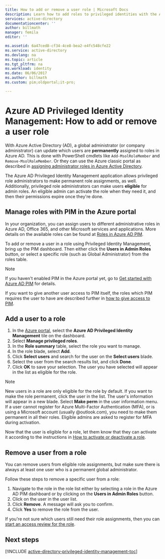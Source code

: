 ```yaml
---
title: How to add or remove a user role | Microsoft Docs
description: Learn how to add roles to privileged identities with the Azure Active Directory Privileged Identity Management application.
services: active-directory
documentationcenter: ''
author: billmath
manager: femila
editor: ''

ms.assetid: 6a47ced8-cf34-4ce8-bea2-e4fc548cfe22
ms.service: active-directory
ms.devlang: na
ms.topic: article
ms.tgt_pltfrm: na
ms.workload: identity
ms.date: 06/06/2017
ms.author: billmath
ms.custom: pim;oldportal;it-pro;

---
```

# Azure AD Privileged Identity Management: How to add or remove a user role
With Azure Active Directory (AD), a global administrator (or company administrator) can update which users are **permanently** assigned to roles in Azure AD. This is done with PowerShell cmdlets like `Add-MsolRoleMember` and `Remove-MsolRoleMember`. Or they can use the Azure classic portal as described in [assigning administrator roles in Azure Active Directory](active-directory-assign-admin-roles.md).

The Azure AD Privileged Identity Management application allows privileged role administrators to make permanent role assignments, as well. Additionally, privileged role administrators can make users **eligible** for admin roles. An eligible admin can activate the role when they need it, and then their permissions expire once they're done.

## Manage roles with PIM in the Azure portal
In your organization, you can assign users to different administrative roles in Azure AD, Office 365, and other Microsoft services and applications.  More details on the available roles can be found at [Roles in Azure AD PIM](active-directory-privileged-identity-management-roles.md).

To add or remove a user in a role using Privileged Identity Management, bring up the PIM dashboard. Then either click the **Users in Admin Roles** button, or select a specific role (such as Global Administrator) from the roles table.

> [!NOTE]
> If you haven't enabled PIM in the Azure portal yet, go to [Get started with Azure AD PIM](active-directory-privileged-identity-management-getting-started.md) for details.

If you want to give another user access to PIM itself, the roles which PIM requires the user to have are described further in [how to give access to PIM](active-directory-privileged-identity-management-how-to-give-access-to-pim.md).

## Add a user to a role
1. In the [Azure portal](https://portal.azure.com/), select the **Azure AD Privileged Identity Management** tile on the dashboard.
2. Select **Manage privileged roles**.
3. In the **Role summary** table, select the role you want to manage.
4. In the role blade, select **Add**.
5. Click **Select users** and search for the user on the **Select users** blade.  
6. Select the user from the search results list, and click **Done**.
7. Click **OK** to save your selection. The user you have selected will appear in the list as eligible for the role.

> [!NOTE]
> New users in a role are only eligible for the role by default. If you want to make the role permanent, click the user in the list. The user's information will appear in a new blade. Select **Make perm** in the user information menu.  
> If a user cannot register for Azure Multi-Factor Authentication (MFA), or is using a Microsoft account (usually @outlook.com), you need to make them permanent in all their roles. Eligible admins are asked to register for MFA during activation.

Now that the user is eligible for a role, let them know that they can activate it according to the instructions in [How to activate or deactivate a role](active-directory-privileged-identity-management-how-to-activate-role.md).

## Remove a user from a role
You can remove users from eligible role assignments, but make sure there is always at least one user who is a permanent global administrator.

Follow these steps to remove a specific user from a role:

1. Navigate to the role in the role list either by selecting a role in the Azure AD PIM dashboard or by clicking on the **Users in Admin Roles** button.
2. Click on the user in the user list.
3. Click **Remove**. A message will ask you to confirm.
4. Click **Yes** to remove the role from the user.

If you're not sure which users still need their role assignments, then you can [start an access review for the role](active-directory-privileged-identity-management-how-to-start-security-review.md).

## Next steps
[!INCLUDE [active-directory-privileged-identity-management-toc](../../includes/active-directory-privileged-identity-management-toc.md)]

